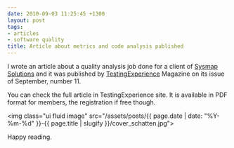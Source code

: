 ```yaml
---
date: 2010-09-03 11:25:45 +1300
layout: post
tags:
- articles
- software quality
title: Article about metrics and code analysis published
---
```


I wrote an article about a quality analysis job done for a client of <a title="Sysmap Solutions" href="http://www.sysmap.com.br">Sysmap Solutions</a> and it was published by <a title="Testing Experience" href="http://www.testingexperience.com">TestingExperience</a> Magazine on its issue of September, number 11.

You can check the full article in TestingExperience site. It is available in PDF format for members, the registration if free though.

<img class="ui fluid image" src="/assets/posts/{{ page.date | date: "%Y-%m-%d" }}-{{ page.title | slugify }}/cover_schatten.jpg">


Happy reading.
